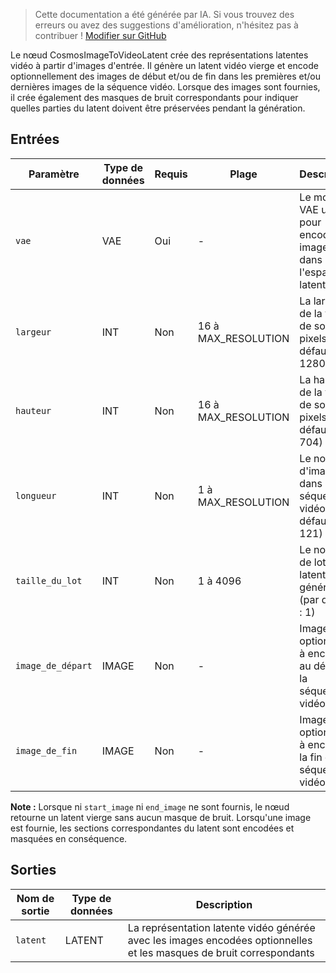 > Cette documentation a été générée par IA. Si vous trouvez des erreurs ou avez des suggestions d'amélioration, n'hésitez pas à contribuer ! [Modifier sur GitHub](https://github.com/Comfy-Org/embedded-docs/blob/main/comfyui_embedded_docs/docs/CosmosImageToVideoLatent/fr.md)

Le nœud CosmosImageToVideoLatent crée des représentations latentes vidéo à partir d'images d'entrée. Il génère un latent vidéo vierge et encode optionnellement des images de début et/ou de fin dans les premières et/ou dernières images de la séquence vidéo. Lorsque des images sont fournies, il crée également des masques de bruit correspondants pour indiquer quelles parties du latent doivent être préservées pendant la génération.

## Entrées

| Paramètre | Type de données | Requis | Plage | Description |
|-----------|-----------|----------|-------|-------------|
| `vae` | VAE | Oui | - | Le modèle VAE utilisé pour encoder les images dans l'espace latent |
| `largeur` | INT | Non | 16 à MAX_RESOLUTION | La largeur de la vidéo de sortie en pixels (par défaut : 1280) |
| `hauteur` | INT | Non | 16 à MAX_RESOLUTION | La hauteur de la vidéo de sortie en pixels (par défaut : 704) |
| `longueur` | INT | Non | 1 à MAX_RESOLUTION | Le nombre d'images dans la séquence vidéo (par défaut : 121) |
| `taille_du_lot` | INT | Non | 1 à 4096 | Le nombre de lots latents à générer (par défaut : 1) |
| `image_de_départ` | IMAGE | Non | - | Image optionnelle à encoder au début de la séquence vidéo |
| `image_de_fin` | IMAGE | Non | - | Image optionnelle à encoder à la fin de la séquence vidéo |

**Note :** Lorsque ni `start_image` ni `end_image` ne sont fournis, le nœud retourne un latent vierge sans aucun masque de bruit. Lorsqu'une image est fournie, les sections correspondantes du latent sont encodées et masquées en conséquence.

## Sorties

| Nom de sortie | Type de données | Description |
|-------------|-----------|-------------|
| `latent` | LATENT | La représentation latente vidéo générée avec les images encodées optionnelles et les masques de bruit correspondants |
